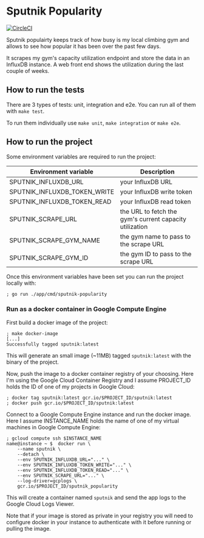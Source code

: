 # Sputnik Popularity

[![CircleCI](https://circleci.com/gh/alcortesm/sputnik-popularity.svg?style=shield)](https://circleci.com/gh/alcortesm/sputnik-popularity)

Sputnik populairty keeps track of how busy is my local climbing gym and
allows to see how popular it has been over the past few days.

It scrapes my gym's capacity utilization endpoint and store the data in an InfluxDB instance.
A web front end shows the utilization during the last couple of weeks.

## How to run the tests

There are 3 types of tests: unit, integration and e2e.
You can run all of them with `make test`.

To run them individually use `make unit`, `make integration` or `make e2e`.

## How to run the project

Some environment variables are required to run the project:

| Environment variable | Description |
|---|---|
| SPUTNIK\_INFLUXDB\_URL | your InfluxDB URL |
| SPUTNIK\_INFLUXDB\_TOKEN\_WRITE | your InfluxDB write token |
| SPUTNIK\_INFLUXDB\_TOKEN\_READ | your InfluxDB read token |
| SPUTNIK\_SCRAPE\_URL | the URL to fetch the gym's current capacity utilization |
| SPUTNIK\_SCRAPE\_GYM\_NAME | the gym name to pass to the scrape URL |
| SPUTNIK\_SCRAPE\_GYM\_ID | the gym ID to pass to the scrape URL |

Once this environment variables have been set
you can run the project locally with:

```
; go run ./app/cmd/sputnik-popularity
```

### Run as a docker container in Google Compute Engine

First build a docker image of the project:

```
; make docker-image
[...]
Successfully tagged sputnik:latest
```

This will generate an small image (~11MB) tagged `sputnik:latest` with the binary of the project.

Now, push the image to a docker container registry of your choosing.
Here I'm using the Google Cloud Container Registry
and I assume PROJECT\_ID holds the ID of one of my projects in Google Cloud:

```
; docker tag sputnik:latest gcr.io/$PROJECT_ID/sputnik:latest
; docker push gcr.io/$PROJECT_ID/sputnik:latest
```

Connect to a Google Compute Engine instance and run the docker image.
Here I assume INSTANCE\_NAME holds the name of one of my virtual machines in Google Compute Engine:

```
; gcloud compute ssh $INSTANCE_NAME
name@instance ~ $  docker run \
    --name sputnik \
    --detach \
    --env SPUTNIK_INFLUXDB_URL="..." \
    --env SPUTNIK_INFLUXDB_TOKEN_WRITE="..." \
    --env SPUTNIK_INFLUXDB_TOKEN_READ="..." \
    --env SPUTNIK_SCRAPE_URL="..." \
    --log-driver=gcplogs \
    gcr.io/$PROJECT_ID/sputnik_popularity
```

This will create a container named `sputnik` and send the app logs to the Google Cloud Logs Viewer.

Note that if your image is stored as private in your registry
you will need to configure docker in your instance to authenticate with it
before running or pulling the image.

